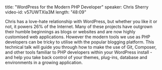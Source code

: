 title: "WordPress for the Modern PHP Developer"
speaker:  Chris Sherry
video-id: v57UWTXla3M
length: "48:09"

Chris has a love-hate relationship with WordPress, but whether you like it or not, it powers 26% of the Internet. Many of these projects have outgrown their humble beginnings as blogs or websites and are now highly customised web applications. However the modern tools we use as PHP developers can be tricky to utilise with the popular blogging platform. This technical talk will guide you through how to make the use of Git, Composer, and other tools familiar to PHP developers within your WordPress install - and help you take back control of your themes, plug-ins, database and environments in a growing application. 
